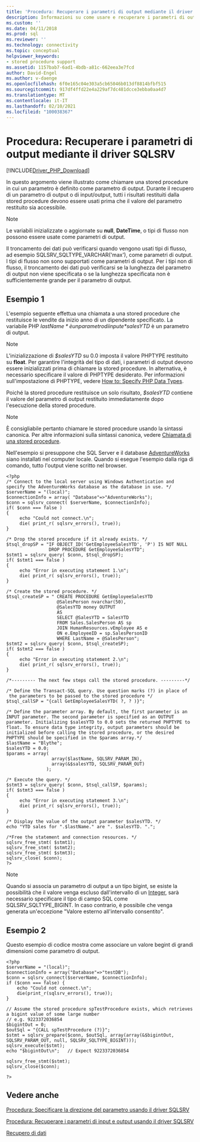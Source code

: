 ```yaml
---
title: 'Procedura: Recuperare i parametri di output mediante il driver SQLSRV'
description: Informazioni su come usare e recuperare i parametri di output in una stored procedure con il driver Microsoft SQLSRV per PHP per SQL Server.
ms.custom: ''
ms.date: 04/11/2018
ms.prod: sql
ms.reviewer: ''
ms.technology: connectivity
ms.topic: conceptual
helpviewer_keywords:
- stored procedure support
ms.assetid: 1157bab7-6ad1-4bdb-a81c-662eea3e7fcd
author: David-Engel
ms.author: v-daenge
ms.openlocfilehash: 6f0e165c04e303a5cb65046b013df8814bfbf515
ms.sourcegitcommit: 917df4ffd22e4a229af7dc481dcce3ebba0aa4d7
ms.translationtype: MT
ms.contentlocale: it-IT
ms.lasthandoff: 02/10/2021
ms.locfileid: "100038367"
---
```

# <a name="how-to-retrieve-output-parameters-using-the-sqlsrv-driver"></a>Procedura: Recuperare i parametri di output mediante il driver SQLSRV
[!INCLUDE[Driver_PHP_Download](../../includes/driver_php_download.md)]

In questo argomento viene illustrato come chiamare una stored procedure in cui un parametro è definito come parametro di output. Durante il recupero di un parametro di output o di input/output, tutti i risultati restituiti dalla stored procedure devono essere usati prima che il valore del parametro restituito sia accessibile.  
  
> [!NOTE]  
>  Le variabili inizializzate o aggiornate su **null**, **DateTime**, o tipi di flusso non possono essere usate come parametri di output.  
  
Il troncamento dei dati può verificarsi quando vengono usati tipi di flusso, ad esempio SQLSRV_SQLTYPE_VARCHAR('max'), come parametri di output. I tipi di flusso non sono supportati come parametri di output. Per i tipi non di flusso, il troncamento dei dati può verificarsi se la lunghezza del parametro di output non viene specificata o se la lunghezza specificata non è sufficientemente grande per il parametro di output.  
  
## <a name="example-1"></a>Esempio 1
L'esempio seguente effettua una chiamata a una stored procedure che restituisce le vendite da inizio anno di un dipendente specificato. La variabile PHP *$lastName* è un parametro di input e *$salesYTD* è un parametro di output.  
  
> [!NOTE]  
> L'inizializzazione di *$salesYTD* su 0.0 imposta il valore PHPTYPE restituito su **float**. Per garantire l'integrità del tipo di dati, i parametri di output devono essere inizializzati prima di chiamare la stored procedure. In alternativa, è necessario specificare il valore di PHPTYPE desiderato. Per informazioni sull'impostazione di PHPTYPE, vedere [How to: Specify PHP Data Types](../../connect/php/how-to-specify-php-data-types.md).  
  
Poiché la stored procedure restituisce un solo risultato, *$salesYTD* contiene il valore del parametro di output restituito immediatamente dopo l'esecuzione della stored procedure.  
  
> [!NOTE]  
> È consigliabile pertanto chiamare le stored procedure usando la sintassi canonica. Per altre informazioni sulla sintassi canonica, vedere [Chiamata di una stored procedure](../../relational-databases/native-client-odbc-stored-procedures/calling-a-stored-procedure.md).  
  
Nell'esempio si presuppone che SQL Server e il database [AdventureWorks](https://github.com/Microsoft/sql-server-samples/tree/master/samples/databases/adventure-works) siano installati nel computer locale. Quando si esegue l'esempio dalla riga di comando, tutto l'output viene scritto nel browser.  
  
```  
<?php  
/* Connect to the local server using Windows Authentication and   
specify the AdventureWorks database as the database in use. */  
$serverName = "(local)";  
$connectionInfo = array( "Database"=>"AdventureWorks");  
$conn = sqlsrv_connect( $serverName, $connectionInfo);  
if( $conn === false )  
{  
     echo "Could not connect.\n";  
     die( print_r( sqlsrv_errors(), true));  
}  
  
/* Drop the stored procedure if it already exists. */  
$tsql_dropSP = "IF OBJECT_ID('GetEmployeeSalesYTD', 'P') IS NOT NULL  
                DROP PROCEDURE GetEmployeeSalesYTD";  
$stmt1 = sqlsrv_query( $conn, $tsql_dropSP);  
if( $stmt1 === false )  
{  
     echo "Error in executing statement 1.\n";  
     die( print_r( sqlsrv_errors(), true));  
}  
  
/* Create the stored procedure. */  
$tsql_createSP = " CREATE PROCEDURE GetEmployeeSalesYTD  
                   @SalesPerson nvarchar(50),  
                   @SalesYTD money OUTPUT  
                   AS  
                   SELECT @SalesYTD = SalesYTD  
                   FROM Sales.SalesPerson AS sp  
                   JOIN HumanResources.vEmployee AS e   
                   ON e.EmployeeID = sp.SalesPersonID  
                   WHERE LastName = @SalesPerson";  
$stmt2 = sqlsrv_query( $conn, $tsql_createSP);  
if( $stmt2 === false )  
{  
     echo "Error in executing statement 2.\n";  
     die( print_r( sqlsrv_errors(), true));  
}  
  
/*--------- The next few steps call the stored procedure. ---------*/  
  
/* Define the Transact-SQL query. Use question marks (?) in place of  
 the parameters to be passed to the stored procedure */  
$tsql_callSP = "{call GetEmployeeSalesYTD( ?, ? )}";  
  
/* Define the parameter array. By default, the first parameter is an  
INPUT parameter. The second parameter is specified as an OUTPUT  
parameter. Initializing $salesYTD to 0.0 sets the returned PHPTYPE to  
float. To ensure data type integrity, output parameters should be  
initialized before calling the stored procedure, or the desired  
PHPTYPE should be specified in the $params array.*/  
$lastName = "Blythe";  
$salesYTD = 0.0;  
$params = array(   
                 array($lastName, SQLSRV_PARAM_IN),  
                 array(&$salesYTD, SQLSRV_PARAM_OUT)  
               );  
  
/* Execute the query. */  
$stmt3 = sqlsrv_query( $conn, $tsql_callSP, $params);  
if( $stmt3 === false )  
{  
     echo "Error in executing statement 3.\n";  
     die( print_r( sqlsrv_errors(), true));  
}  
  
/* Display the value of the output parameter $salesYTD. */  
echo "YTD sales for ".$lastName." are ". $salesYTD. ".";  
  
/*Free the statement and connection resources. */  
sqlsrv_free_stmt( $stmt1);  
sqlsrv_free_stmt( $stmt2);  
sqlsrv_free_stmt( $stmt3);  
sqlsrv_close( $conn);  
?>  
```  

> [!NOTE]
> Quando si associa un parametro di output a un tipo bigint, se esiste la possibilità che il valore venga escluso dall'intervallo di un [Integer](../../t-sql/data-types/int-bigint-smallint-and-tinyint-transact-sql.md), sarà necessario specificare il tipo di campo SQL come SQLSRV_SQLTYPE_BIGINT. In caso contrario, è possibile che venga generata un'eccezione "Valore esterno all'intervallo consentito".

## <a name="example-2"></a>Esempio 2
Questo esempio di codice mostra come associare un valore begint di grandi dimensioni come parametro di output.  

```
<?php
$serverName = "(local)";
$connectionInfo = array("Database"=>"testDB");  
$conn = sqlsrv_connect($serverName, $connectionInfo);  
if ($conn === false) {  
    echo "Could not connect.\n";  
    die(print_r(sqlsrv_errors(), true));  
}  

// Assume the stored procedure spTestProcedure exists, which retrieves a bigint value of some large number
// e.g. 9223372036854
$bigintOut = 0;
$outSql = "{CALL spTestProcedure (?)}";
$stmt = sqlsrv_prepare($conn, $outSql, array(array(&$bigintOut, SQLSRV_PARAM_OUT, null, SQLSRV_SQLTYPE_BIGINT)));
sqlsrv_execute($stmt);
echo "$bigintOut\n";   // Expect 9223372036854

sqlsrv_free_stmt($stmt);  
sqlsrv_close($conn);  

?>
```

## <a name="see-also"></a>Vedere anche  
[Procedura: Specificare la direzione del parametro usando il driver SQLSRV](../../connect/php/how-to-specify-parameter-direction-using-the-sqlsrv-driver.md)

[Procedura: Recuperare i parametri di input e output usando il driver SQLSRV](../../connect/php/how-to-retrieve-input-and-output-parameters-using-the-sqlsrv-driver.md)

[Recupero di dati](../../connect/php/retrieving-data.md)  
  
